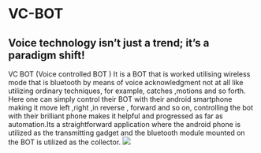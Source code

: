 # VC-BOT
## Voice technology isn’t just a trend; it’s a paradigm shift!
VC BOT (Voice controlled BOT ) It is a BOT that is worked utilising wireless mode 
that is bluetooth by means of voice acknowledgment not at all like utilizing ordinary techniques, for example, 
catches ,motions and so forth. Here one can simply control their BOT with their android smartphone
making it move left ,right ,in reverse , forward and so on, controlling the bot with their brilliant 
phone makes it helpful and progressed as far as automation.Its a straightforward 
application where the android phone is utilized as the transmitting gadget and the 
bluetooth module mounted on the BOT is utilized as the collector.
![](botfront.jpg)

